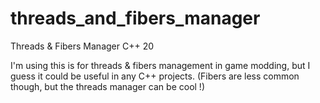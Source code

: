 # threads_and_fibers_manager
 Threads & Fibers Manager C++ 20
 
 I'm using this is for threads & fibers management in game modding, but I guess it could be useful in any C++ projects.
 (Fibers are less common though, but the threads manager can be cool !)
